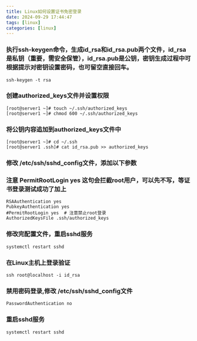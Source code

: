 ```yaml
---
title: Linux如何设置证书免密登录
date: 2024-09-29 17:44:47
tags: [linux]
categories: [linux]
---
```

### 执行ssh-keygen命令，生成id_rsa和id_rsa.pub两个文件，id_rsa是私钥（重要，需安全保管），id_rsa.pub是公钥，密钥生成过程中可根据提示对密钥设置密码，也可留空直接回车。
```
ssh-keygen -t rsa
```
### 创建authorized_keys文件并设置权限
```
[root@server1 ~]# touch ~/.ssh/authorized_keys
[root@server1 ~]# chmod 600 ~/.ssh/authorized_keys
```
### 将公钥内容追加到authorized_keys文件中
```
[root@server1 ~]# cd ~/.ssh
[root@server1 .ssh]# cat id_rsa.pub >> authorized_keys
```
### 修改 /etc/ssh/sshd_config文件，添加以下参数
### 注意 PermitRootLogin yes 这句会拦截root用户，可以先不写，等证书登录测试成功了加上
```
RSAAuthentication yes
PubkeyAuthentication yes
#PermitRootLogin yes  # 注意禁止root登录
AuthorizedKeysFile .ssh/authorized_keys
```
### 修改完配置文件，重启sshd服务
```
systemctl restart sshd
```
### 在Linux主机上登录验证
```
ssh root@localhost -i id_rsa
```
### 禁用密码登录,修改 /etc/ssh/sshd_config文件
```
PasswordAuthentication no
```
### 重启sshd服务
```
systemctl restart sshd
```

